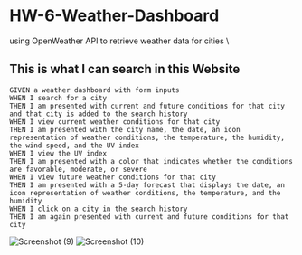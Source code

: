 # HW-6-Weather-Dashboard
using OpenWeather API to retrieve weather data for cities
\
## This is what I can search in this Website

```
GIVEN a weather dashboard with form inputs
WHEN I search for a city
THEN I am presented with current and future conditions for that city and that city is added to the search history
WHEN I view current weather conditions for that city
THEN I am presented with the city name, the date, an icon representation of weather conditions, the temperature, the humidity, the wind speed, and the UV index
WHEN I view the UV index
THEN I am presented with a color that indicates whether the conditions are favorable, moderate, or severe
WHEN I view future weather conditions for that city
THEN I am presented with a 5-day forecast that displays the date, an icon representation of weather conditions, the temperature, and the humidity
WHEN I click on a city in the search history
THEN I am again presented with current and future conditions for that city
```
![Screenshot (9)](https://user-images.githubusercontent.com/70493940/98485944-f0b05680-21ce-11eb-8811-a011af8a5484.png)
![Screenshot (10)](https://user-images.githubusercontent.com/70493940/98485973-2fdea780-21cf-11eb-8bba-ef2c058167d3.png)
